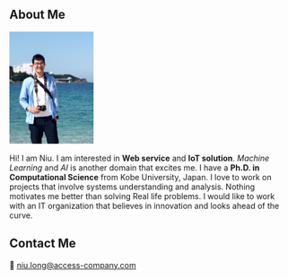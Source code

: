 ## About Me

<img src="img/headphoto.jpeg" title="headphoto" width="150" height="200">

Hi! I am Niu. I am interested in **Web service** and **IoT solution**. *Machine Learning* and *AI* is another domain that excites me. I have a **Ph.D. in Computational Science** from Kobe University, Japan. I love to work on projects that involve systems understanding and analysis. Nothing motivates me better than solving Real life problems. I would like to work with an IT organization that believes in innovation and looks ahead of the curve.

## Contact Me

:e-mail: niu.long@access-company.com
